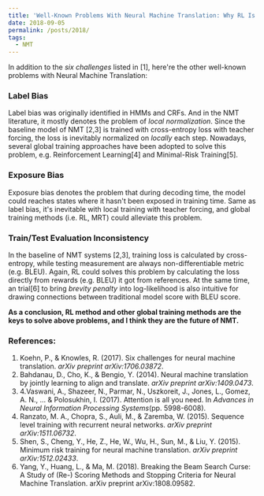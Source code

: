 ```yaml
---
title: 'Well-Known Problems With Neural Machine Translation: Why RL Is The Future'
date: 2018-09-05
permalink: /posts/2018/
tags:
  - NMT
---
```


In addition to the *six challenges* listed in [1], here're the other well-known problems with Neural Machine Translation:

### Label Bias

Label bias was originally identified in HMMs and CRFs. And in the NMT literature, it mostly denotes the problem of *local normalization*. Since the baseline model of NMT [2,3] is trained with cross-entropy loss with teacher forcing, the loss is inevitably normalized on *locally* each step. Nowadays, several global training approaches have been adopted to solve this problem, e.g. Reinforcement Learning[4] and Minimal-Risk Training[5].

### Exposure Bias

Exposure bias denotes the problem that during decoding time, the model could reaches states where it hasn't been exposed in training time. Same as label bias, it's inevitable with local training with teacher forcing, and global training methods (i.e. RL, MRT) could alleviate this problem.

### Train/Test Evaluation Inconsistency

In the baseline of NMT systems [2,3], training loss is calculated by cross-entropy, while testing measurement are always non-differentiable metric (e.g. BLEU). Again, RL could solves this problem by calculating the loss directly from rewards (e.g. BLEU) it got from references. At the same time, an trial[6] to bring *brevity penalty* into log-likelihood is also intuitive for drawing connections between traditional model score with BLEU score.

**As a conclusion, RL method and other global training methods are the keys to solve above problems, and I think they are the future of NMT.**



### References:

1. Koehn, P., & Knowles, R. (2017). Six challenges for neural machine translation. *arXiv preprint arXiv:1706.03872*.
2. Bahdanau, D., Cho, K., & Bengio, Y. (2014). Neural machine translation by jointly learning to align and translate. *arXiv preprint arXiv:1409.0473*.
3. 4.Vaswani, A., Shazeer, N., Parmar, N., Uszkoreit, J., Jones, L., Gomez, A. N., ... & Polosukhin, I. (2017). Attention is all you need. In *Advances in Neural Information Processing Systems*(pp. 5998-6008).
4. Ranzato, M. A., Chopra, S., Auli, M., & Zaremba, W. (2015). Sequence level training with recurrent neural networks. *arXiv preprint arXiv:1511.06732*.
5. Shen, S., Cheng, Y., He, Z., He, W., Wu, H., Sun, M., & Liu, Y. (2015). Minimum risk training for neural machine translation. *arXiv preprint arXiv:1512.02433*.
6. Yang, Y., Huang, L., & Ma, M. (2018). Breaking the Beam Search Curse: A Study of (Re-) Scoring Methods and Stopping Criteria for Neural Machine Translation. arXiv preprint arXiv:1808.09582.